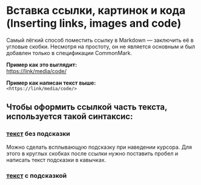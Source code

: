 # Вставка ссылки, картинок и кода (Inserting links, images and code)
Самый лёгкий способ поместить ссылку в Markdown — заключить её в угловые скобки. Несмотря на простоту, он не является основным и был добавлен только в спецификации CommonMark.

**Пример как это выглядит:**      
<https://link/media/code/>

**Пример как написан текст выше:**      
`<https://link/media/code/>`


## Чтобы оформить ссылкой часть текста, используется такой синтаксис:      
### [текст](ссылка) без подсказки
Можно сделать всплывающую подсказку при наведении курсора. Для этого в круглых скобках после ссылки нужно поставить пробел и написать текст подсказки в кавычках.
### [текст](ссылка "всплывающая подсказка") с подсказкой